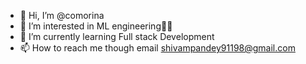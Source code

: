 - 👋 Hi, I’m @comorina
- 👀 I’m interested in ML engineering👨‍🔧
- 🌱 I’m currently learning Full stack Development
- 📫 How to reach me though email shivampandey91198@gmail.com

<!---
comorina/comorina is a ✨ special ✨ repository because its `README.md` (this file) appears on your GitHub profile.
You can click the Preview link to take a look at your changes.
--->
